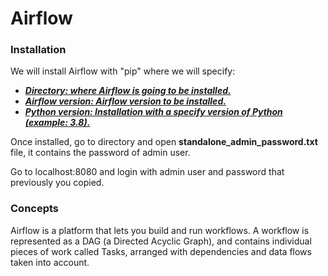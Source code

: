 # Airflow

### Installation

We will install Airflow with "pip" where we will specify: 

* **_[Directory: where Airflow is going to be installed.](https://github.com/BenRamo06/Airflow/blob/master/installation/pipinstall.bash)_**
* **_[Airflow version: Airflow version to be installed.](https://github.com/BenRamo06/Airflow/blob/master/installation/pipinstall.bash)_**
* **_[Python version: Installation with a specify version of Python (example: 3.8).](https://github.com/BenRamo06/Airflow/blob/master/installation/pipinstall.bash)_**

Once installed, go to directory and open **standalone_admin_password.txt** file, it contains the password of admin user.

Go to localhost:8080 and login with admin user and password that previously you copied.

<!-- 
<p align="center">
  <img src="https://github.com/BenRamo06/PySpark/blob/master/images/ems5cAs.png">
</p> -->

### Concepts

Airflow is a platform that lets you build and run workflows. A workflow is represented as a DAG (a Directed Acyclic Graph), and contains individual pieces of work called Tasks, arranged with dependencies and data flows taken into account.
